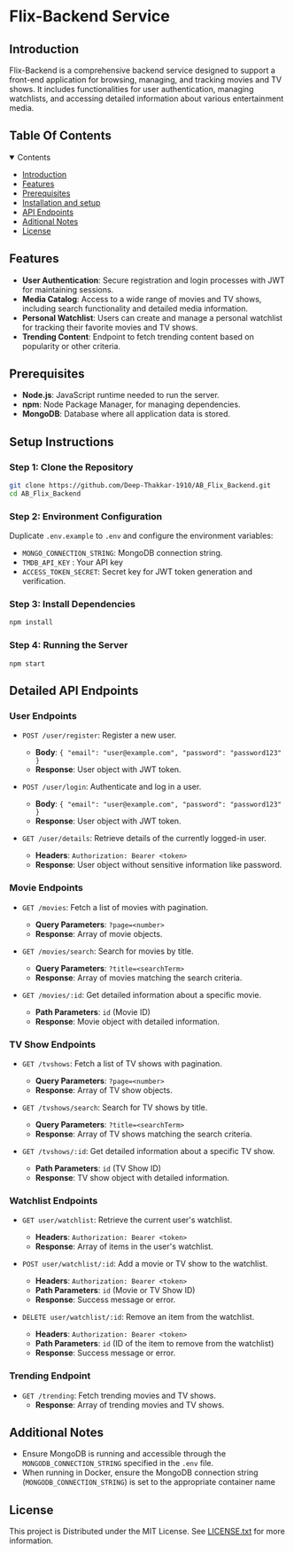 # Flix-Backend Service

## Introduction

Flix-Backend is a comprehensive backend service designed to support a front-end application for browsing, managing, and tracking movies and TV shows. It includes functionalities for user authentication, managing watchlists, and accessing detailed information about various entertainment media.

## Table Of Contents

<details open><summary>Contents</summary>

- [Introduction](#introduction)
- [Features](#features)
- [Prerequisites](#prerequisites)
- [Installation and setup](#setup-instructions)
- [API Endpoints](#detailed-api-endpoints)
- [Aditional Notes](#additional-notes)
- [License](#license)

</details>

## Features

- **User Authentication**: Secure registration and login processes with JWT for maintaining sessions.
- **Media Catalog**: Access to a wide range of movies and TV shows, including search functionality and detailed media information.
- **Personal Watchlist**: Users can create and manage a personal watchlist for tracking their favorite movies and TV shows.
- **Trending Content**: Endpoint to fetch trending content based on popularity or other criteria.

## Prerequisites

- **Node.js**: JavaScript runtime needed to run the server.
- **npm**: Node Package Manager, for managing dependencies.
- **MongoDB**: Database where all application data is stored.

## Setup Instructions

### Step 1: Clone the Repository

```sh
git clone https://github.com/Deep-Thakkar-1910/AB_Flix_Backend.git
cd AB_Flix_Backend
```

### Step 2: Environment Configuration

Duplicate `.env.example` to `.env` and configure the environment variables:

- `MONGO_CONNECTION_STRING`: MongoDB connection string.
- `TMDB_API_KEY` : Your API key
- `ACCESS_TOKEN_SECRET`: Secret key for JWT token generation and verification.

### Step 3: Install Dependencies

```sh
npm install
```

### Step 4: Running the Server

`npm start`

## Detailed API Endpoints

### User Endpoints

- `POST /user/register`: Register a new user.

  - **Body**: `{ "email": "user@example.com", "password": "password123" }`
  - **Response**: User object with JWT token.

- `POST /user/login`: Authenticate and log in a user.

  - **Body**: `{ "email": "user@example.com", "password": "password123" }`
  - **Response**: User object with JWT token.

- `GET /user/details`: Retrieve details of the currently logged-in user.
  - **Headers**: `Authorization: Bearer <token>`
  - **Response**: User object without sensitive information like password.

### Movie Endpoints

- `GET /movies`: Fetch a list of movies with pagination.

  - **Query Parameters**: `?page=<number>`
  - **Response**: Array of movie objects.

- `GET /movies/search`: Search for movies by title.

  - **Query Parameters**: `?title=<searchTerm>`
  - **Response**: Array of movies matching the search criteria.

- `GET /movies/:id`: Get detailed information about a specific movie.
  - **Path Parameters**: `id` (Movie ID)
  - **Response**: Movie object with detailed information.

### TV Show Endpoints

- `GET /tvshows`: Fetch a list of TV shows with pagination.

  - **Query Parameters**: `?page=<number>`
  - **Response**: Array of TV show objects.

- `GET /tvshows/search`: Search for TV shows by title.

  - **Query Parameters**: `?title=<searchTerm>`
  - **Response**: Array of TV shows matching the search criteria.

- `GET /tvshows/:id`: Get detailed information about a specific TV show.
  - **Path Parameters**: `id` (TV Show ID)
  - **Response**: TV show object with detailed information.

### Watchlist Endpoints

- `GET user/watchlist`: Retrieve the current user's watchlist.

  - **Headers**: `Authorization: Bearer <token>`
  - **Response**: Array of items in the user's watchlist.

- `POST user/watchlist/:id`: Add a movie or TV show to the watchlist.

  - **Headers**: `Authorization: Bearer <token>`
  - **Path Parameters**: `id` (Movie or TV Show ID)
  - **Response**: Success message or error.

- `DELETE user/watchlist/:id`: Remove an item from the watchlist.
  - **Headers**: `Authorization: Bearer <token>`
  - **Path Parameters**: `id` (ID of the item to remove from the watchlist)
  - **Response**: Success message or error.

### Trending Endpoint

- `GET /trending`: Fetch trending movies and TV shows.
  - **Response**: Array of trending movies and TV shows.

## Additional Notes

- Ensure MongoDB is running and accessible through the `MONGODB_CONNECTION_STRING` specified in the `.env` file.
- When running in Docker, ensure the MongoDB connection string (`MONGODB_CONNECTION_STRING`) is set to the appropriate container name

## License

This project is Distributed under the MIT License. See [LICENSE.txt](./LICENSE.txt) for more information.
